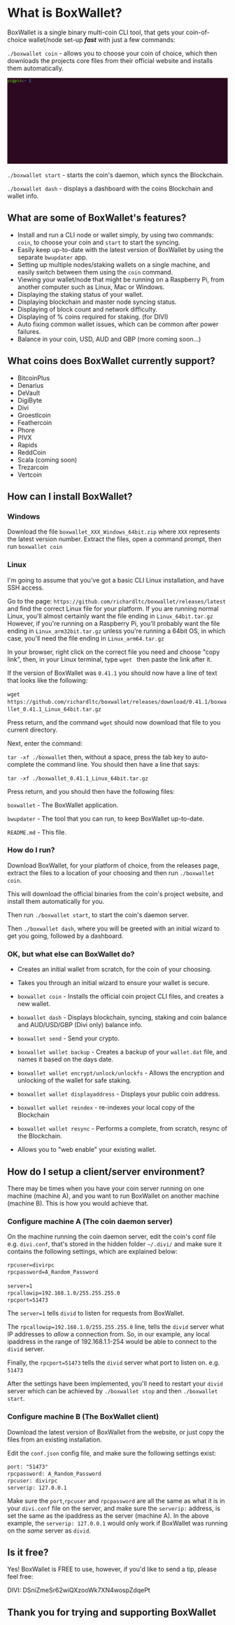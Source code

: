# What is BoxWallet? #

BoxWallet is a single binary multi-coin CLI tool, that gets your coin-of-choice wallet/node set-up ***fast*** with just a few commands:

`./boxwallet coin` - allows you to choose your coin of choice, which then downloads the projects core files from their official website and installs them automatically.

![alt text](img/coin.gif)

`./boxwallet start` - starts the coin's daemon, which syncs the Blockchain.

`./boxwallet dash` - displays a dashboard with the coins Blockchain and wallet info.

## What are some of BoxWallet's features? ##

* Install and run a CLI node or wallet simply, by using two commands: `coin`, to choose your coin and `start` to start the syncing.
* Easily keep up-to-date with the latest version of BoxWallet by using the separate `bwupdater` app.
* Setting up multiple nodes/staking wallets on a single machine, and easily switch between them using the `coin` command.
* Viewing your wallet/node that might be running on a Raspberry Pi, from another computer such as Linux, Mac or Windows.
* Displaying the staking status of your wallet. 
* Displaying blockchain and master node syncing status.
* Displaying of block count and network difficulty.
* Displaying of % coins required for staking. (for DIVI)
* Auto fixing common wallet issues, which can be common after power failures.
* Balance in your coin, USD, AUD and GBP (more coming soon...)

## What coins does BoxWallet currently support?

* BitcoinPlus
* Denarius
* DeVault
* DigiByte
* Divi
* Groestlcoin
* Feathercoin
* Phore
* PIVX
* Rapids
* ReddCoin
* Scala (coming soon)
* Trezarcoin
* Vertcoin

## How can I install BoxWallet?

### Windows

Download the file `boxwallet_XXX_Windows_64bit.zip` where `XXX` represents the latest version number.
Extract the files, open a command prompt, then run `boxwallet coin`

### Linux

I'm going to assume that you've got a basic CLI Linux installation, and have SSH access.

Go to the page: `https://github.com/richardltc/boxwallet/releases/latest` and find the correct Linux file for your platform.
If you are running normal Linux, you'll almost certainly want the file ending in `Linux_64bit.tar.gz`
However, if you're running on a Raspberry Pi, you'll probably want the file ending in `Linux_arm32bit.tar.gz` unless you're running a 64bit OS, in which case, you'll need the file ending in `Linux_arm64.tar.gz
`


In your browser, right click on the correct file you need and choose "copy link", then, in your Linux terminal, type `wget ` then paste the link after it.

If the version of BoxWallet was `0.41.1` you should now have a line of text that looks like the following:

`wget https://github.com/richardltc/boxwallet/releases/download/0.41.1/boxwallet_0.41.1_Linux_64bit.tar.gz`

Press return, and the command `wget` should now download that file to you current directory.

Next, enter the command:

`tar -xf ./boxwallet` then, without a space, press the tab key to auto-complete the command line.
You should then have a line that says:

`tar -xf ./boxwallet_0.41.1_Linux_64bit.tar.gz`

Press return, and you should then have the following files:

`boxwallet` - The BoxWallet application.

`bwupdater` - The tool that you can run, to keep BoxWallet up-to-date.

`README.md` - This file.

### How do I run? ###

Download BoxWallet, for your platform of choice, from the releases page, extract the files to a location of your choosing and then run `./boxwallet coin`.
 
This will download the official binaries from the coin's project website, and install them automatically for you.

Then run `./boxwallet start`, to start the coin's daemon server. 

Then  `./boxwallet dash`, where you will be greeted with an initial wizard to get you going, followed by a dashboard.

### OK, but what else can BoxWallet do? ###

* Creates an initial wallet from scratch, for the coin of your choosing.

* Takes you through an initial wizard to ensure your wallet is secure.

* `boxwallet coin` - Installs the official coin project CLI files, and creates a new wallet.

* `boxwallet dash` - Displays blockchain, syncing, staking and coin balance and AUD/USD/GBP (Divi only) balance info.

* `boxwallet send` - Send your crypto.

* `boxwallet wallet backup` - Creates a backup of your `wallet.dat` file, and names it based on the days date.

* `boxwallet wallet encrypt/unlock/unlockfs` - Allows the encryption and unlocking of the wallet for safe staking.

* `boxwallet wallet displayaddress` - Displays your public coin address.

* `boxwallet wallet reindex` - re-indexes your local copy of the Blockchain

* `boxwallet wallet resync` - Performs a complete, from scratch, resync of the Blockchain.


* Allows you to "web enable" your existing wallet.

## How do I setup a client/server environment?

There may be times when you have your coin server running on one machine (machine A), and you want to run BoxWallet on another machine (machine B). This is how you would achieve that.

### Configure machine A (The coin daemon server)

On the machine running the coin daemon server, edit the coin's conf file e.g. `divi.conf`, that's stored in the hidden folder `~/.divi/` and make sure it contains the following settings, which are explained below:

```
rpcuser=divirpc
rpcpassword=A_Random_Password

server=1
rpcallowip=192.168.1.0/255.255.255.0
rpcport=51473

```
The `server=1` tells `divid` to listen for requests from BoxWallet.

The `rpcallowip=192.168.1.0/255.255.255.0` line, tells the `divid` server what IP addresses to *allow* a connection from. So, in our example, any local ipaddress in the range of 192.168.1.1-254 would be able to connect to the `divid` server.

Finally, the `rpcport=51473` tells the `divid` server what port to listen on. e.g. `51473`

After the settings have been implemented, you'll need to restart your `divid` server which can be achieved by `./boxwallet stop` and then `./boxwallet start`.

### Configure machine B (The BoxWallet client)

Download the latest version of BoxWallet from the website, or just copy the files from an existing installation.

Edit the `conf.json` config file, and make sure the following settings exist:
```
port: "51473"
rpcpassword: A_Random_Password
rpcuser: divirpc
serverip: 127.0.0.1

```

Make sure the `port`,`rpcuser` and `rpcpassword` are all the same as what it is in your `divi.conf` file on the server, and make sure the `serverip:` address, is set the same as the ipaddress as the server (machine A). In the above example, the `serverip: 127.0.0.1` would only work if BoxWallet was running on the *same* server as `divid`.

## Is it free? ##

Yes! BoxWallet is FREE to use, however, if you'd like to send a tip, please feel free:

DIVI: DSniZmeSr62wiQXzooWk7XN4wospZdqePt

## Thank you for trying and supporting BoxWallet